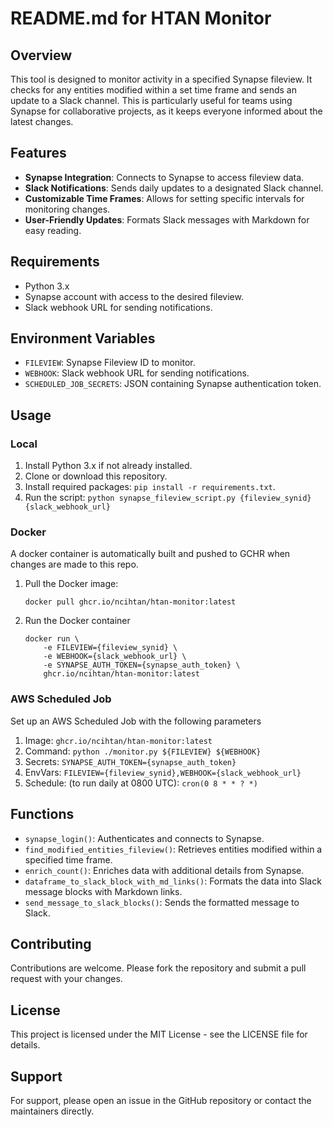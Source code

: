 # README.md for HTAN Monitor

## Overview

This tool is designed to monitor activity in a specified Synapse fileview. It checks for any entities modified within a set time frame and sends an update to a Slack channel. This is particularly useful for teams using Synapse for collaborative projects, as it keeps everyone informed about the latest changes.

## Features

- **Synapse Integration**: Connects to Synapse to access fileview data.
- **Slack Notifications**: Sends daily updates to a designated Slack channel.
- **Customizable Time Frames**: Allows for setting specific intervals for monitoring changes.
- **User-Friendly Updates**: Formats Slack messages with Markdown for easy reading.

## Requirements

- Python 3.x
- Synapse account with access to the desired fileview.
- Slack webhook URL for sending notifications.

## Environment Variables

- `FILEVIEW`: Synapse Fileview ID to monitor.
- `WEBHOOK`: Slack webhook URL for sending notifications.
- `SCHEDULED_JOB_SECRETS`: JSON containing Synapse authentication token.

## Usage

### Local

1. Install Python 3.x if not already installed.
2. Clone or download this repository.
3. Install required packages: `pip install -r requirements.txt`.
4. Run the script: `python synapse_fileview_script.py {fileview_synid} {slack_webhook_url}`

### Docker

A docker container is automatically built and pushed to GCHR when changes are made to this repo.

1. Pull the Docker image:

    ```{bash}
    docker pull ghcr.io/ncihtan/htan-monitor:latest
    ```

2. Run the Docker container

    ```{bash}
    docker run \
        -e FILEVIEW={fileview_synid} \
        -e WEBHOOK={slack_webhook_url} \
        -e SYNAPSE_AUTH_TOKEN={synapse_auth_token} \
        ghcr.io/ncihtan/htan-monitor:latest
    ```

### AWS Scheduled Job

Set up an AWS Scheduled Job with the following parameters

1. Image: `ghcr.io/ncihtan/htan-monitor:latest`
2. Command: `python ./monitor.py ${FILEVIEW} ${WEBHOOK}`
3. Secrets: `SYNAPSE_AUTH_TOKEN={synapse_auth_token}`
4. EnvVars: `FILEVIEW={fileview_synid},WEBHOOK={slack_webhook_url}`
5. Schedule: (to run daily at 0800 UTC): `cron(0 8 * * ? *)`

## Functions

- `synapse_login()`: Authenticates and connects to Synapse.
- `find_modified_entities_fileview()`: Retrieves entities modified within a specified time frame.
- `enrich_count()`: Enriches data with additional details from Synapse.
- `dataframe_to_slack_block_with_md_links()`: Formats the data into Slack message blocks with Markdown links.
- `send_message_to_slack_blocks()`: Sends the formatted message to Slack.

## Contributing

Contributions are welcome. Please fork the repository and submit a pull request with your changes.

## License

This project is licensed under the MIT License - see the LICENSE file for details.

## Support

For support, please open an issue in the GitHub repository or contact the maintainers directly.
